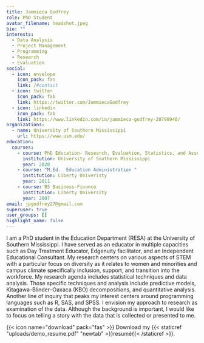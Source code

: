 ```yaml
---
title: Jammieca Godfrey
role: PhD Student
avatar_filename: headshot.jpeg
bio: ""
interests:
  - Data Analysis
  - Project Management
  - Programming
  - Research
  - Evaluation
social:
  - icon: envelope
    icon_pack: fas
    link: /#contact
  - icon: twitter
    icon_pack: fab
    link: https://twitter.com/JammiecaGodfrey
  - icon: linkedin
    icon_pack: fab
    link: https://www.linkedin.com/in/jammieca-godfrey-20798940/
organizations:
  - name: University of Southern Mississippi
    url: https://www.usm.edu/
education:
  courses:
    - course: PhD Education- Research, Evaluation, Statistics, and Assessment
      institution: University of Southern Mississippi
      year: 2020
    - course: "M.Ed.  Education Administration "
      institution: Liberty Univeristy
      year: 2011
    - course: BS Business-Finance
      institution: Liberty University
      year: 2007
email: jpgodfrey27@gmail.com
superuser: true
user_groups: []
highlight_name: false
---
```

I am a PhD student in the Education Department (RESA) at the University of Southern Mississippi. I have served as an educator in multiple capacities such as Day Treatment Educator, Edgenuity facilitator, and an Independent Educational Consultant. My research centers on various aspects of STEM with a particular focus on diversity as it relates to women and minorities and campus climate specifically inclusion, support, and transition into the workforce. My research agenda includes statistical techniques and data analysis. Those specific techniques and analysis include predictive models, Kitagawa–Blinder–Oaxaca (KBO) decompositions, and quantitative analysis. Another line of inquiry that peaks my interest centers around programming languages such as R, SAS, and SPSS. I envision my approach to research as examination of the data. Although the background is important, I would like to focus on telling a story with the data that is collected or presented to me.

{{< icon name="download" pack="fas" >}} Download my {{< staticref "uploads/demo_resume.pdf" "newtab" >}}resumé{{< /staticref >}}.
